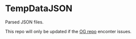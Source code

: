 # TempDataJSON

Parsed JSON files.

This repo will only be updated if the [OG repo](https://github.com/AzurLaneTools/AzurLaneData) enconter issues.

